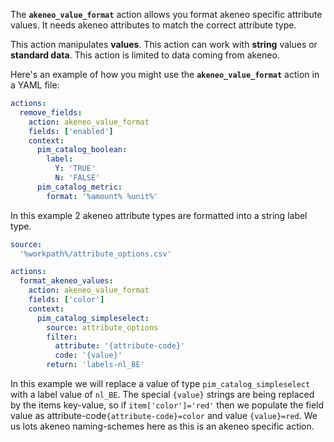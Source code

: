 
The **`akeneo_value_format`** action allows you format akeneo specific attribute values.
It needs akeneo attributes to match the correct attribute type.

This action manipulates **values**.
This action can work with **string** values or **standard data**.
This action is limited to data coming from akeneo.

Here's an example of how you might use the **`akeneo_value_format`** action in a YAML file:

```yaml
actions:
  remove_fields:
    action: akeneo_value_format
    fields: ['enabled']
    context:
      pim_catalog_boolean:
        label:
          Y: 'TRUE'
          N: 'FALSE'
      pim_catalog_metric:
        format: '%amount% %unit%'
```
In this example 2 akeneo attribute types are formatted into a string label type.

```yaml
source:
  '%workpath%/attribute_options.csv'

actions:
  format_akeneo_values:
    action: akeneo_value_format
    fields: ['color']
    context:
      pim_catalog_simpleselect:
        source: attribute_options
        filter:
          attribute: '{attribute-code}'
          code: '{value}'
        return: 'labels-nl_BE'
```
In this example we will replace a value of type `pim_catalog_simpleselect` with a label value of `nl_BE`.
The special `{value}` strings are being replaced by the items key-value, so if `item['color']='red'` then we populate the field value as attribute-code`{attribute-code}=color` and value `{value}=red`.
We us lots akeneo naming-schemes here as this is an akeneo specific action.
